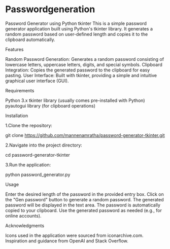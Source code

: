 # Passwordgeneration
Password Generator using Python tkinter
This is a simple password generator application built using Python's tkinter library. It generates a random password based on user-defined length and copies it to the clipboard automatically.

Features

Random Password Generation: Generates a random password consisting of lowercase letters, uppercase letters, digits, and special symbols.
Clipboard Integration: Copies the generated password to the clipboard for easy pasting.
User Interface: Built with tkinter, providing a simple and intuitive graphical user interface (GUI).

Requirements

Python 3.x
tkinter library (usually comes pre-installed with Python)
pyautogui library (for clipboard operations)

Installation

1.Clone the repository:

git clone https://github.com/mannenamratha/password-generator-tkinter.git

2.Navigate into the project directory:

cd password-generator-tkinter

3.Run the application:

python password_generator.py


Usage

Enter the desired length of the password in the provided entry box.
Click on the "Gen password" button to generate a random password.
The generated password will be displayed in the text area.
The password is automatically copied to your clipboard.
Use the generated password as needed (e.g., for online accounts).


Acknowledgments

Icons used in the application were sourced from iconarchive.com.
Inspiration and guidance from OpenAI and Stack Overflow.
